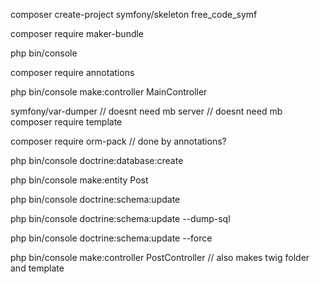 composer create-project symfony/skeleton free_code_symf

composer require maker-bundle

php bin/console

composer require annotations

php bin/console make:controller MainController

symfony/var-dumper // doesnt need mb
server // doesnt need mb
composer require template

composer require orm-pack // done by annotations?

php bin/console doctrine:database:create

php bin/console make:entity Post

php bin/console doctrine:schema:update

php bin/console doctrine:schema:update --dump-sql

php bin/console doctrine:schema:update --force

php bin/console make:controller PostController
// also makes twig folder and template